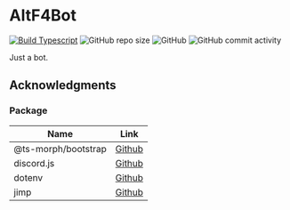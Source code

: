 # AltF4Bot

[![Build Typescript](https://github.com/YueMu1022/MuYue-rewrite/actions/workflows/compile.yml/badge.svg)](https://github.com/YueMu1022/MuYue-rewrite/actions/workflows/compile.yml)
![GitHub repo size](https://img.shields.io/github/repo-size/YueMu1022/AltF4Bot)
![GitHub](https://img.shields.io/github/license/YueMu1022/AltF4Bot)
![GitHub commit activity](https://img.shields.io/github/commit-activity/w/YueMu1022/AltF4Bot)

Just a bot.

## Acknowledgments

### Package

| Name                | Link                                                                          |
| ------------------- | ----------------------------------------------------------------------------- |
| @ts-morph/bootstrap | [Github](https://github.com/dsherret/ts-morph/tree/latest/packages/bootstrap) |
| discord.js          | [Github](https://github.com/discordjs/discord.js)                             |
| dotenv              | [Github](https://github.com/motdotla/dotenv)                                  |
| jimp                | [Github](https://github.com/oliver-moran/jimp)                                |
